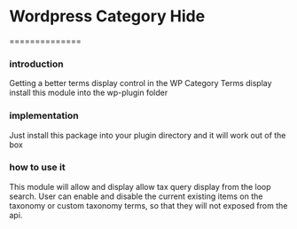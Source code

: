 # Wordpress Category Hide
==============

### introduction

Getting a better terms display control in the WP Category Terms display
install this module into the wp-plugin folder

### implementation

Just install this package into your plugin directory and it will work out of the box

### how to use it

This module will allow and display allow tax query display from the loop search. User can enable and disable the current existing items on the taxonomy or custom taxonomy terms, so that they will not exposed from the api.

